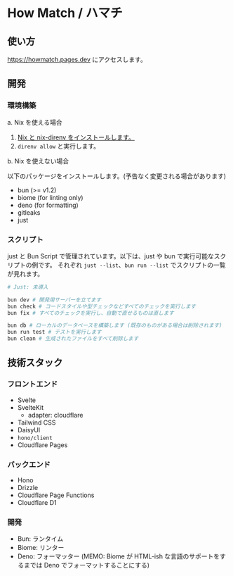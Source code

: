 # How Match / ハマチ

## 使い方

<https://howmatch.pages.dev> にアクセスします。

## 開発

### 環境構築

a. Nix を使える場合

1. [Nix と nix-direnv をインストールします。](./docs/install-nix.md)
1. `direnv allow` と実行します。

b. Nix を使えない場合

以下のパッケージをインストールします。(予告なく変更される場合があります)

- bun (>= v1.2)
- biome (for linting only)
- deno (for formatting)
- gitleaks
- just

### スクリプト

just と Bun Script で管理されています。以下は、just や bun で実行可能なスクリプトの例です。 それぞれ
`just --list`、`bun run --list` でスクリプトの一覧が見れます。

```sh
# Just: 未導入

bun dev # 開発用サーバーを立てます
bun check # コードスタイルや型チェックなどすべてのチェックを実行します
bun fix # すべてのチェックを実行し、自動で直せるものは直します

bun db # ローカルのデータベースを構築します (既存のものがある場合は削除されます)
bun run test # テストを実行します
bun clean # 生成されたファイルをすべて削除します
```

## 技術スタック

### フロントエンド

- Svelte
- SvelteKit
  - adapter: cloudflare
- Tailwind CSS
- DaisyUI
- `hono/client`
- Cloudflare Pages

### バックエンド

- Hono
- Drizzle
- Cloudflare Page Functions
- Cloudflare D1

### 開発

- Bun: ランタイム
- Biome: リンター
- Deno: フォーマッター (MEMO: Biome が HTML-ish な言語のサポートをするまでは Deno でフォーマットすることにする)
